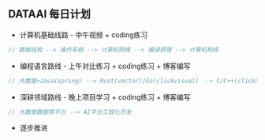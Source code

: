 ﻿## DATAAI 每日计划 

- 计算机基础线路 - 中午视频 + coding练习
```c
// 数据结构 --> 操作系统 --> 计算机网络 --> 编译原理 --> 计算机构成
```

- 编程语言路线 - 上午对比练习 + coding练习 + 博客编写
```c
// 大数据+Java(spring) --> Rust(vector)/Go(clickvisual) --> C/C++(clickhouse)
```

- 深耕领域路线 - 晚上项目学习 + coding练习 + 博客编写
```cpp
// 大数据数据库平台 --> AI平台工程化开发
```

- 逐步推进
